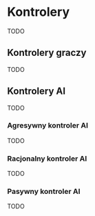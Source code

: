 # Kontrolery

TODO

## Kontrolery graczy

TODO

## Kontrolery AI

TODO

### Agresywny kontroler AI

TODO

### Racjonalny kontroler AI

TODO

### Pasywny kontroler AI

TODO
